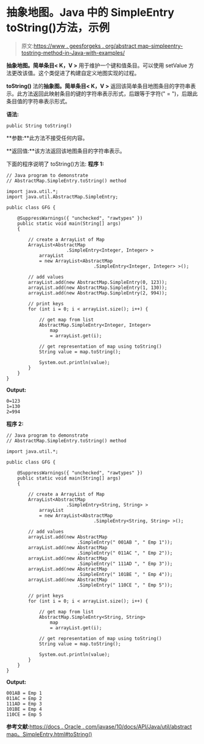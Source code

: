 # 抽象地图。Java 中的 SimpleEntry toString()方法，示例

> 原文:[https://www . geesforgeks . org/abstract map-simpleentry-tostring-method-in-Java-with-examples/](https://www.geeksforgeeks.org/abstractmap-simpleentry-tostring-method-in-java-with-examples/)

**抽象地图。简单条目< K，V >** 用于维护一个键和值条目。可以使用 setValue 方法更改该值。这个类促进了构建自定义地图实现的过程。

**toString()** 法的**抽象图。简单条目< K，V >** 返回该简单条目地图条目的字符串表示。此方法返回此映射条目的键的字符串表示形式，后跟等于字符(" = ")，后跟此条目值的字符串表示形式。

**语法:**

```
public String toString()

```

**参数:**此方法不接受任何内容。

**返回值:**该方法返回该地图条目的字符串表示。

下面的程序说明了 toString()方法:
**程序 1:**

```
// Java program to demonstrate
// AbstractMap.SimpleEntry.toString() method

import java.util.*;
import java.util.AbstractMap.SimpleEntry;

public class GFG {

    @SuppressWarnings({ "unchecked", "rawtypes" })
    public static void main(String[] args)
    {

        // create a ArrayList of Map
        ArrayList<AbstractMap
                      .SimpleEntry<Integer, Integer> >
            arrayList
            = new ArrayList<AbstractMap
                                .SimpleEntry<Integer, Integer> >();

        // add values
        arrayList.add(new AbstractMap.SimpleEntry(0, 123));
        arrayList.add(new AbstractMap.SimpleEntry(1, 130));
        arrayList.add(new AbstractMap.SimpleEntry(2, 994));

        // print keys
        for (int i = 0; i < arrayList.size(); i++) {

            // get map from list
            AbstractMap.SimpleEntry<Integer, Integer>
                map
                = arrayList.get(i);

            // get representation of map using toString()
            String value = map.toString();

            System.out.println(value);
        }
    }
}
```

**Output:**

```
0=123
1=130
2=994

```

**程序 2:**

```
// Java program to demonstrate
// AbstractMap.SimpleEntry.toString() method

import java.util.*;

public class GFG {

    @SuppressWarnings({ "unchecked", "rawtypes" })
    public static void main(String[] args)
    {

        // create a ArrayList of Map
        ArrayList<AbstractMap
                      .SimpleEntry<String, String> >
            arrayList
            = new ArrayList<AbstractMap
                                .SimpleEntry<String, String> >();

        // add values
        arrayList.add(new AbstractMap
                          .SimpleEntry(" 001AB ", " Emp 1"));
        arrayList.add(new AbstractMap
                          .SimpleEntry(" 011AC ", " Emp 2"));
        arrayList.add(new AbstractMap
                          .SimpleEntry(" 111AD ", " Emp 3"));
        arrayList.add(new AbstractMap
                          .SimpleEntry(" 101BE ", " Emp 4"));
        arrayList.add(new AbstractMap
                          .SimpleEntry(" 110CE ", " Emp 5"));

        // print keys
        for (int i = 0; i < arrayList.size(); i++) {

            // get map from list
            AbstractMap.SimpleEntry<String, String>
                map
                = arrayList.get(i);

            // get representation of map using toString()
            String value = map.toString();

            System.out.println(value);
        }
    }
}
```

**Output:**

```
001AB = Emp 1
011AC = Emp 2
111AD = Emp 3
101BE = Emp 4
110CE = Emp 5

```

**参考文献:**[https://docs . Oracle . com/javase/10/docs/API/Java/util/abstract map。SimpleEntry.html#toString()](https://docs.oracle.com/javase/10/docs/api/java/util/AbstractMap.SimpleEntry.html#toString())